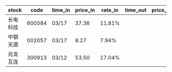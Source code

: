 |stock|code|time_in|price_in|rate_in|time_out|price_out|rate_out|person|
| --- | --- | --- | --- | --- | --- | --- | --- | --- |
|长电科技|600584|03/17|37.36|11.81%||||张浩|
|中钢天源|002057|03/17|8.27|7.94%||||张浩|
|兆龙互连|300913|03/12|53.50|17.04%|||||



